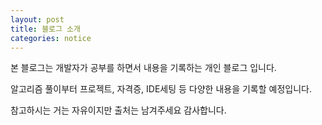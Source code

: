```yaml
---
layout: post
title: 블로그 소개
categories: notice
---
```


본 블로그는 개발자가 공부를 하면서 내용을 기록하는 개인 블로그 입니다.

알고리즘 풀이부터 프로젝트, 자격증, IDE세팅 등 다양한 내용을 기록할 예정입니다.

참고하시는 거는 자유이지만 출처는 남겨주세요 감사합니다.
